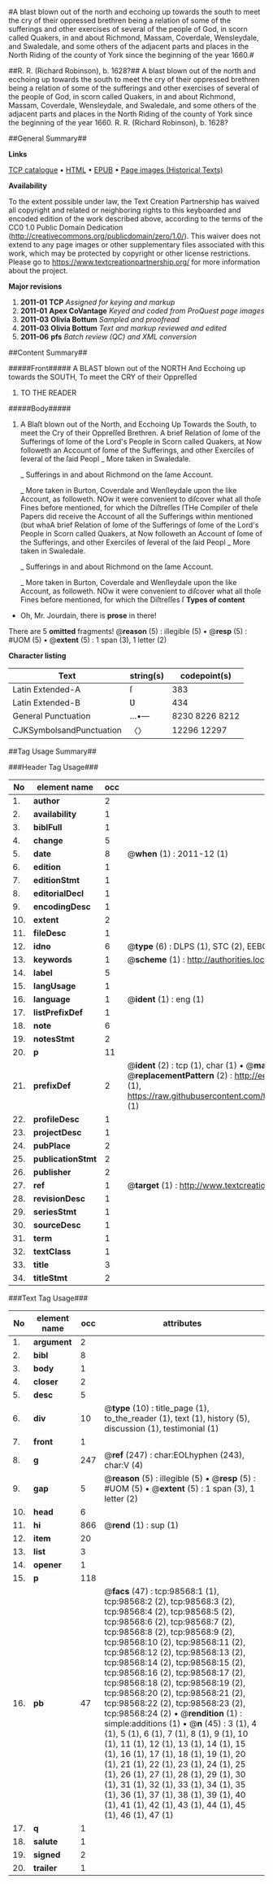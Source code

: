 #A blast blown out of the north and ecchoing up towards the south to meet the cry of their oppressed brethren being a relation of some of the sufferings and other exercises of several of the people of God, in scorn called Quakers, in and about Richmond, Massam, Coverdale, Wensleydale, and Swaledale, and some others of the adjacent parts and places in the North Riding of the county of York since the beginning of the year 1660.#

##R. R. (Richard Robinson), b. 1628?##
A blast blown out of the north and ecchoing up towards the south to meet the cry of their oppressed brethren being a relation of some of the sufferings and other exercises of several of the people of God, in scorn called Quakers, in and about Richmond, Massam, Coverdale, Wensleydale, and Swaledale, and some others of the adjacent parts and places in the North Riding of the county of York since the beginning of the year 1660.
R. R. (Richard Robinson), b. 1628?

##General Summary##

**Links**

[TCP catalogue](http://www.ota.ox.ac.uk/tcp/)  • 
[HTML](http://tei.it.ox.ac.uk/tcp/Texts-HTML/free/A57/A57466.html)  • 
[EPUB](http://tei.it.ox.ac.uk/tcp/Texts-EPUB/free/A57/A57466.epub) • 
[Page images (Historical Texts)](https://historicaltexts.jisc.ac.uk/eebo-13224403e)

**Availability**

To the extent possible under law, the Text Creation Partnership has waived all copyright and related or neighboring rights to this keyboarded and encoded edition of the work described above, according to the terms of the CC0 1.0 Public Domain Dedication (http://creativecommons.org/publicdomain/zero/1.0/). This waiver does not extend to any page images or other supplementary files associated with this work, which may be protected by copyright or other license restrictions. Please go to https://www.textcreationpartnership.org/ for more information about the project.

**Major revisions**

1. __2011-01__ __TCP__ *Assigned for keying and markup*
1. __2011-01__ __Apex CoVantage__ *Keyed and coded from ProQuest page images*
1. __2011-03__ __Olivia Bottum__ *Sampled and proofread*
1. __2011-03__ __Olivia Bottum__ *Text and markup reviewed and edited*
1. __2011-06__ __pfs__ *Batch review (QC) and XML conversion*

##Content Summary##

#####Front#####
A BLAST blown out of the NORTH And Ecchoing up towards the SOUTH, To meet the CRY of their Oppreſſed
1. TO THE READER

#####Body#####

1. A Blaſt blown out of the North, and Ecchoing Up Towards the South, to meet the Cry of their Oppreſſed Brethren.
A brief Relation of ſome of the Sufferings of ſome of the Lord's People in Scorn called Quakers, at Now followeth an Account of ſome of the Sufferings, and other Exerciſes of ſeveral of the ſaid Peopl
    _ More taken in Swaledale.

    _ Sufferings in and about Richmond on the ſame Account.

    _ More taken in Burton, Coverdale and Wenſleydale upon the like Account, as followeth.
NOw it were convenient to diſcover what all thoſe Fines before mentioned, for which the Diſtreſſes ſTHe Compiler of theſe Papers did receive the Account of all the Sufferings within mentioned (but whaA brief Relation of ſome of the Sufferings of ſome of the Lord's People in Scorn called Quakers, at Now followeth an Account of ſome of the Sufferings, and other Exerciſes of ſeveral of the ſaid Peopl
    _ More taken in Swaledale.

    _ Sufferings in and about Richmond on the ſame Account.

    _ More taken in Burton, Coverdale and Wenſleydale upon the like Account, as followeth.
NOw it were convenient to diſcover what all thoſe Fines before mentioned, for which the Diſtreſſes ſ
**Types of content**

  * Oh, Mr. Jourdain, there is **prose** in there!

There are 5 **omitted** fragments! 
 @__reason__ (5) : illegible (5)  •  @__resp__ (5) : #UOM (5)  •  @__extent__ (5) : 1 span (3), 1 letter (2)

**Character listing**


|Text|string(s)|codepoint(s)|
|---|---|---|
|Latin Extended-A|ſ|383|
|Latin Extended-B|Ʋ|434|
|General Punctuation|…•—|8230 8226 8212|
|CJKSymbolsandPunctuation|〈〉|12296 12297|

##Tag Usage Summary##

###Header Tag Usage###

|No|element name|occ|attributes|
|---|---|---|---|
|1.|__author__|2||
|2.|__availability__|1||
|3.|__biblFull__|1||
|4.|__change__|5||
|5.|__date__|8| @__when__ (1) : 2011-12 (1)|
|6.|__edition__|1||
|7.|__editionStmt__|1||
|8.|__editorialDecl__|1||
|9.|__encodingDesc__|1||
|10.|__extent__|2||
|11.|__fileDesc__|1||
|12.|__idno__|6| @__type__ (6) : DLPS (1), STC (2), EEBO-CITATION (1), OCLC (1), VID (1)|
|13.|__keywords__|1| @__scheme__ (1) : http://authorities.loc.gov/ (1)|
|14.|__label__|5||
|15.|__langUsage__|1||
|16.|__language__|1| @__ident__ (1) : eng (1)|
|17.|__listPrefixDef__|1||
|18.|__note__|6||
|19.|__notesStmt__|2||
|20.|__p__|11||
|21.|__prefixDef__|2| @__ident__ (2) : tcp (1), char (1)  •  @__matchPattern__ (2) : ([0-9\-]+):([0-9IVX]+) (1), (.+) (1)  •  @__replacementPattern__ (2) : http://eebo.chadwyck.com/downloadtiff?vid=$1&page=$2 (1), https://raw.githubusercontent.com/textcreationpartnership/Texts/master/tcpchars.xml#$1 (1)|
|22.|__profileDesc__|1||
|23.|__projectDesc__|1||
|24.|__pubPlace__|2||
|25.|__publicationStmt__|2||
|26.|__publisher__|2||
|27.|__ref__|1| @__target__ (1) : http://www.textcreationpartnership.org/docs/. (1)|
|28.|__revisionDesc__|1||
|29.|__seriesStmt__|1||
|30.|__sourceDesc__|1||
|31.|__term__|1||
|32.|__textClass__|1||
|33.|__title__|3||
|34.|__titleStmt__|2||


###Text Tag Usage###

|No|element name|occ|attributes|
|---|---|---|---|
|1.|__argument__|2||
|2.|__bibl__|8||
|3.|__body__|1||
|4.|__closer__|2||
|5.|__desc__|5||
|6.|__div__|10| @__type__ (10) : title_page (1), to_the_reader (1), text (1), history (5), discussion (1), testimonial (1)|
|7.|__front__|1||
|8.|__g__|247| @__ref__ (247) : char:EOLhyphen (243), char:V (4)|
|9.|__gap__|5| @__reason__ (5) : illegible (5)  •  @__resp__ (5) : #UOM (5)  •  @__extent__ (5) : 1 span (3), 1 letter (2)|
|10.|__head__|6||
|11.|__hi__|866| @__rend__ (1) : sup (1)|
|12.|__item__|20||
|13.|__list__|3||
|14.|__opener__|1||
|15.|__p__|118||
|16.|__pb__|47| @__facs__ (47) : tcp:98568:1 (1), tcp:98568:2 (2), tcp:98568:3 (2), tcp:98568:4 (2), tcp:98568:5 (2), tcp:98568:6 (2), tcp:98568:7 (2), tcp:98568:8 (2), tcp:98568:9 (2), tcp:98568:10 (2), tcp:98568:11 (2), tcp:98568:12 (2), tcp:98568:13 (2), tcp:98568:14 (2), tcp:98568:15 (2), tcp:98568:16 (2), tcp:98568:17 (2), tcp:98568:18 (2), tcp:98568:19 (2), tcp:98568:20 (2), tcp:98568:21 (2), tcp:98568:22 (2), tcp:98568:23 (2), tcp:98568:24 (2)  •  @__rendition__ (1) : simple:additions (1)  •  @__n__ (45) : 3 (1), 4 (1), 5 (1), 6 (1), 7 (1), 8 (1), 9 (1), 10 (1), 11 (1), 12 (1), 13 (1), 14 (1), 15 (1), 16 (1), 17 (1), 18 (1), 19 (1), 20 (1), 21 (1), 22 (1), 23 (1), 24 (1), 25 (1), 26 (1), 27 (1), 28 (1), 29 (1), 30 (1), 31 (1), 32 (1), 33 (1), 34 (1), 35 (1), 36 (1), 37 (1), 38 (1), 39 (1), 40 (1), 41 (1), 42 (1), 43 (1), 44 (1), 45 (1), 46 (1), 47 (1)|
|17.|__q__|1||
|18.|__salute__|1||
|19.|__signed__|2||
|20.|__trailer__|1||
